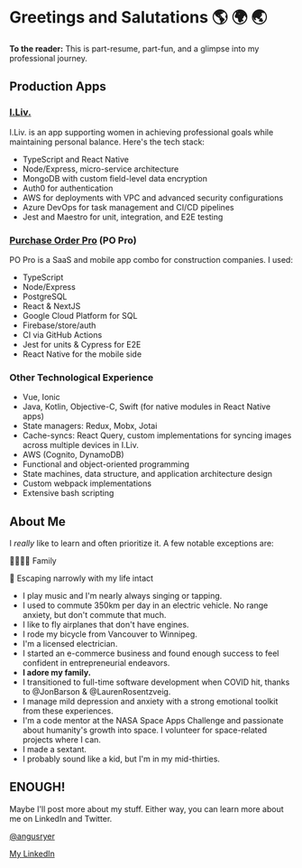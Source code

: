 # Greetings and Salutations 🌎 🌍 🌏

**To the reader:** This is part-resume, part-fun, and a glimpse into my professional journey.

## Production Apps
### [I.Liv.](https://iliv.io/)
I.Liv. is an app supporting women in achieving professional goals while maintaining personal balance. Here's the tech stack:
- TypeScript and React Native
- Node/Express, micro-service architecture
- MongoDB with custom field-level data encryption
- Auth0 for authentication
- AWS for deployments with VPC and advanced security configurations
- Azure DevOps for task management and CI/CD pipelines
- Jest and Maestro for unit, integration, and E2E testing

### [Purchase Order Pro](https://www.popro.app/) (PO Pro)
PO Pro is a SaaS and mobile app combo for construction companies. I used:
- TypeScript
- Node/Express
- PostgreSQL
- React & NextJS
- Google Cloud Platform for SQL
- Firebase/store/auth
- CI via GitHub Actions
- Jest for units & Cypress for E2E
- React Native for the mobile side

### Other Technological Experience
- Vue, Ionic
- Java, Kotlin, Objective-C, Swift (for native modules in React Native apps)
- State managers: Redux, Mobx, Jotai
- Cache-syncs: React Query, custom implementations for syncing images across multiple devices in I.Liv.
- AWS (Cognito, DynamoDB)
- Functional and object-oriented programming
- State machines, data structure, and application architecture design
- Custom webpack implementations
- Extensive bash scripting

## About Me

I _really_ like to learn and often prioritize it. A few notable exceptions are:

👨‍👩‍👦‍👦  Family

🌋  Escaping narrowly with my life intact

- I play music and I'm nearly always singing or tapping.
- I used to commute 350km per day in an electric vehicle. No range anxiety, but don't commute that much.
- I like to fly airplanes that don't have engines.
- I rode my bicycle from Vancouver to Winnipeg.
- I'm a licensed electrician.
- I started an e-commerce business and found enough success to feel confident in entrepreneurial endeavors.
- **I adore my family.**
- I transitioned to full-time software development when COVID hit, thanks to @JonBarson & @LaurenRosentzveig.
- I manage mild depression and anxiety with a strong emotional toolkit from these experiences.
- I'm a code mentor at the NASA Space Apps Challenge and passionate about humanity's growth into space. I volunteer for space-related projects where I can.
- I made a sextant.
- I probably sound like a kid, but I'm in my mid-thirties.

## ENOUGH!
Maybe I'll post more about my stuff. Either way, you can learn more about me on LinkedIn and Twitter.

[@angusryer](https://twitter.com/angusryer)

[My LinkedIn](https://www.linkedin.com/in/angusryer)
